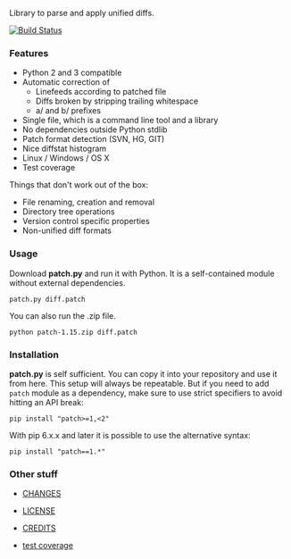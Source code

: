 Library to parse and apply unified diffs.

[![Build Status](https://img.shields.io/travis/techtonik/python-patch.svg)](https://travis-ci.org/techtonik/python-patch)

### Features

 * Python 2 and 3 compatible
 * Automatic correction of
   * Linefeeds according to patched file
   * Diffs broken by stripping trailing whitespace
   * a/ and b/ prefixes
 * Single file, which is a command line tool and a library
 * No dependencies outside Python stdlib
 * Patch format detection (SVN, HG, GIT)
 * Nice diffstat histogram
 * Linux / Windows / OS X
 * Test coverage

Things that don't work out of the box:

 * File renaming, creation and removal
 * Directory tree operations
 * Version control specific properties
 * Non-unified diff formats


### Usage

Download **patch.py** and run it with Python. It is a self-contained
module without external dependencies.

    patch.py diff.patch

You can also run the .zip file.
    
    python patch-1.15.zip diff.patch

### Installation

**patch.py** is self sufficient. You can copy it into your repository
and use it from here. This setup will always be repeatable. But if
you need to add `patch` module as a dependency, make sure to use strict
specifiers to avoid hitting an API break:

    pip install "patch>=1,<2"

With pip 6.x.x and later it is possible to use the alternative syntax:

    pip install "patch==1.*"


### Other stuff

* [CHANGES](doc/CHANGES.md)
* [LICENSE](doc/LICENSE)
* [CREDITS](doc/CREDITS)

* [test coverage](http://techtonik.github.io/python-patch/tests/coverage/)
